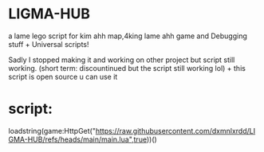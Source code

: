 # LIGMA-HUB

a lame lego script for kim ahh map,4king lame ahh game and Debugging stuff + Universal scripts!

Sadly I stopped making it and working on other project but script still working. (short term: discountinued but the script still working lol)
+ 
this script is open source u can use it


# script:
loadstring(game:HttpGet("https://raw.githubusercontent.com/dxmnlxrdd/LIGMA-HUB/refs/heads/main/main.lua",true))()

